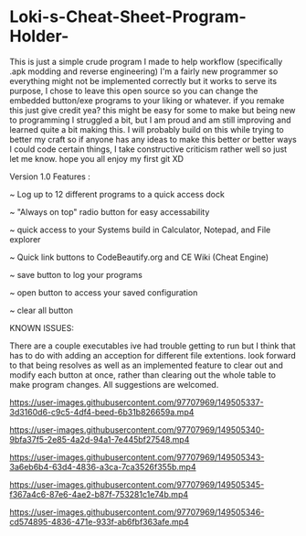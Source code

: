 # Loki-s-Cheat-Sheet-Program-Holder-
This is just a simple crude program I made to help workflow (specifically .apk modding and reverse engineering) I'm a fairly new programmer so everything might not be implemented correctly but it works to serve its purpose, I chose to leave this open source so you can change the embedded button/exe programs to your liking or whatever. if you remake this just give credit yea? this might be easy for some to make but being new to programming I struggled a bit, but I am proud and am still improving and learned quite a bit making this. I will probably build on this while trying to better my craft so if anyone has any ideas to make this better or better ways I could code certain things, I take constructive criticism rather well so just let me know. hope you all enjoy my first git XD






Version 1.0 Features : 

~ Log up to 12 different programs to a quick access dock

~ "Always on top" radio button for easy accessability

~  quick access to your Systems build in Calculator, Notepad, and File explorer

~ Quick link buttons to CodeBeautify.org and CE Wiki (Cheat Engine)

~ save button to log your programs

~ open button to access your saved configuration

~ clear all button


KNOWN ISSUES:

There are a couple executables ive had trouble getting to run but I think that has to do with adding an acception for different file extentions.
look forward to that being resolves as well as an implemented feature to clear out and modify each button at once,
rather than clearing out the whole table to make program changes. All suggestions are welcomed.


https://user-images.githubusercontent.com/97707969/149505337-3d3160d6-c9c5-4df4-beed-6b31b826659a.mp4



https://user-images.githubusercontent.com/97707969/149505340-9bfa37f5-2e85-4a2d-94a1-7e445bf27548.mp4



https://user-images.githubusercontent.com/97707969/149505343-3a6eb6b4-63d4-4836-a3ca-7ca3526f355b.mp4



https://user-images.githubusercontent.com/97707969/149505345-f367a4c6-87e6-4ae2-b87f-753281c1e74b.mp4



https://user-images.githubusercontent.com/97707969/149505346-cd574895-4836-471e-933f-ab6fbf363afe.mp4


